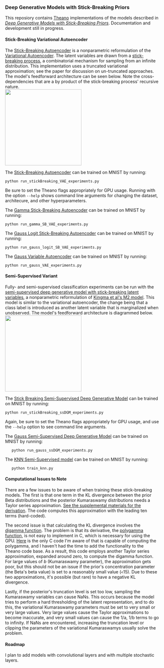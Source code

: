### Deep Generative Models with Stick-Breaking Priors
This reposiory contains [Theano](https://github.com/Theano) implementations of the models described in [*Deep Generative Models with Stick-Breaking Priors*](http://arxiv.org/abs/1605.06197).  Documentation and development still in progress.   

#### Stick-Breaking Variational Autoencoder
The [Stick-Breaking Autoencoder](https://github.com/enalisnick/stick-breaking_dgms/blob/master/models/StickBreaking_VAE.py) is a nonparametric reformulation of the [Variational Autoencoder](https://arxiv.org/abs/1312.6114).  The latent variables are drawn from a [stick-breaking process](http://blog.shakirm.com/2015/12/machine-learning-trick-of-the-day-6-tricks-with-sticks/), a combinatorial mechanism for sampling from an infinite distribution.  This implementation uses a truncated variational approximation; see the paper for discussion on un-truncated approaches.  The model's feedforward architecture can be seen below.  Note the cross-dependencies that are a by product of the stick-breaking process' recursive nature.  
<img src="http://www.ics.uci.edu/~enalisni/SBAE_arch.png" width="250">

The [Stick-Breaking Autoencoder](https://github.com/umeshsejwani/variable_autoencoder/blob/master/run_stickBreaking_VAE_experiments.py) can be trained on MNIST by running:

    python run_stickBreaking_VAE_experiments.py
    
Be sure to set the Theano flags appropriately for GPU usage.  Running with the option ```--help``` shows command line arguments for changing the dataset, architecure, and other hyperparameters.

The [Gamma Stick-Breaking Autoencoder](https://github.com/umeshsejwani/variable_autoencoder/blob/master/run_gamma_SB_VAE_experiments.py) can be trained on MNIST by running:

    python run_gamma_SB_VAE_experiments.py
    
The [Gauss Logit Stick-Breaking Autoencoder](https://github.com/umeshsejwani/variable_autoencoder/blob/master/run_gauss_logit_SB_VAE_experiments.py) can be trained on MNIST by running:

    python run_gauss_logit_SB_VAE_experiments.py

The [Gauss Variable Autoencoder](https://github.com/umeshsejwani/variable_autoencoder/blob/master/run_gauss_VAE_experiments.py) can be trained on MNIST by running:

    python run_gauss_VAE_experiments.py

#### Semi-Supervised Variant
Fully- and semi-supervised classification experiments can be run with the [semi-supervised deep generative model with stick-breaking latent variables](https://github.com/enalisnick/stick-breaking_dgms/blob/master/models/ss_StickBreaking_DGM.py), a nonparametric reformulation of [Kingma et al's M2 model](http://arxiv.org/abs/1406.5298).  This model is similar to the variational autoencoder, the change being that a class label is introduced as another latent variable that is marginalized when unobserved.  The model's feedforward architecture is diagrammed below.  
<img src="http://www.ics.uci.edu/~enalisni/NP-SSDGM_arch.png" width="250">

The [Stick Breaking Semi-Supervised Deep Generative Model](https://github.com/umeshsejwani/variable_autoencoder/blob/master/run_stickBreaking_ssDGM_experiments.py) can be trained on MNIST by running:

    python run_stickBreaking_ssDGM_experiments.py
    
Again, be sure to set the Theano flags appropriately for GPU usage, and use the ```--help``` option to see command line arguments.

The [Gauss Semi-Supervised Deep Generative Model](https://github.com/umeshsejwani/variable_autoencoder/blob/master/run_gauss_ssDGM_experiments.py) can be trained on MNIST by running:

   
       python run_gauss_ssDGM_experiments.py

The [KNN Semi-Supervised model](https://github.com/umeshsejwani/variable_autoencoder/blob/master/semi_supervised_knn/train_knn.py) can be trained on MNIST by running:
    
       python train_knn.py 
   
   
#### Computational Issues to Note
There are a few issues to be aware of when training these stick-breaking models.  The first is that one term in the KL divergence between the prior Beta distributions and the posterior Kumaraswamy distributions needs a Taylor series approximation.  [See the supplemental materials for the derivation](http://www.ics.uci.edu/~enalisni/sb_dgm_supp_mat.pdf).  The code computes this approximation with the leading ten terms (hard-coded).

The second issue is that calculating the KL divergence involves the [digamma function](https://en.wikipedia.org/wiki/Digamma_function).  The problem is that its derivative, the [polygamma function](https://en.wikipedia.org/wiki/Polygamma_function), is not easy to implement in C, which is necessary for using the GPU.  [Here](https://sourceforge.net/p/mcmc-jags/code-0/ci/default/tree/src/jrmath/polygamma.c) is the only C code I'm aware of that is capable of computing the polygamma, and I haven't had the time to add the functionality to the Theano code base.  As a result, this code employs another Taylor series approximation, expanded around zero, to compute the digamma function.  For large values of *b* (Kumaraswamy parameter), the approximation gets poor, but this should not be an issue if the prior's concentration parameter (the Beta's beta value) is set to a reasonably small value (`<`15).  Due to these two approximations, it's possible (but rare) to have a negative KL divergence. 

Lastly, if the posterior's truncation level is set too low, sampling the Kumaraswamy variables can cause NaNs.  This occurs because the model tries to perform a hard thresholding of the latent representation, and to do this, the variational Kumaraswamy parameters must be set to very small or very large values.  Very large values cause the Taylor approximations to become inaccurate, and very small values can cause the 1/a, 1/b terms to go to infinity.  If NaNs are encountered, increasing the truncation level or clipping the parameters of the variational Kumaraswamys usually solve the problem. 

#### Roadmap 
I plan to add models with convolutional layers and with multiple stochastic layers.


